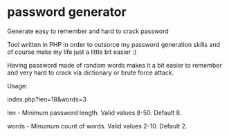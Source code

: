# password generator
Generate easy to remember and hard to crack password

Tool written in PHP in order to outsorce my password generation skills and of course make my life just a little bit easier :)

Having password made of random words makes it a bit easier to remember and very hard to crack via dictionary or brute force attack.

Usage:

index.php?len=18&words=3

len - Minimum password length. Valid values 8-50. Default 8.

words - Minumum count of words. Valid values 2-10. Default 2.

